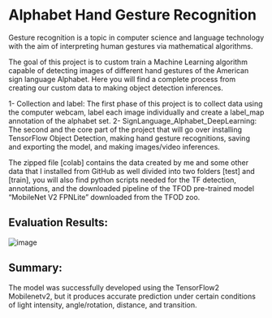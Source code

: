 # Alphabet Hand Gesture Recognition 

Gesture recognition is a topic in computer science and language technology with the aim of interpreting human gestures via mathematical algorithms.

The goal of this project is to custom train a Machine Learning algorithm capable of detecting images of different hand gestures of the American sign language Alphabet. Here you will find a complete process from creating our custom data to making object detection inferences.

1-	Collection and label: The first phase of this project is to collect data using the computer webcam, label each image individually and create a label_map annotation of the alphabet set. 
2-	SignLanguage_Alphabet_DeepLearning: The second and the core part of the project that will go over installing TensorFlow Object Detection, making hand gesture recognitions, saving and exporting the model, and making images/video inferences.

The zipped file [colab] contains the data created by me and some other data that I installed from GitHub as well divided into two folders [test] and [train], you will also find python scripts needed for the TF detection, annotations, and the downloaded pipeline of the TFOD pre-trained model “MobileNet V2 FPNLite” downloaded from the TFOD zoo.


## Evaluation Results: 

   
        
![image](https://user-images.githubusercontent.com/89675323/204734197-beda2365-8557-4981-8da5-552cb9e70aa0.png)
     

## Summary:

The model was successfully developed using the TensorFlow2 Mobilenetv2, but it produces accurate prediction under certain conditions of light intensity, angle/rotation, distance, and transition.
